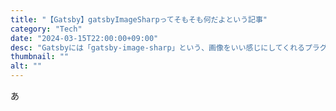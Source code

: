 ```yaml
---
title: "【Gatsby】gatsbyImageSharpってそもそも何だよという記事"
category: "Tech"
date: "2024-03-15T22:00:00+09:00"
desc: "Gatsbyには「gatsby-image-sharp」という、画像をいい感じにしてくれるプラグインがありますが、この「sharp」って一体何でしょうか。ちょっと深堀りしてみました。"
thumbnail: ""
alt: ""
---
```


あ
